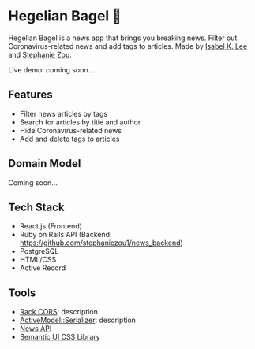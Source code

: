 Hegelian Bagel 🥯
========================

Hegelian Bagel is a news app that brings you breaking news. Filter out Coronavirus-related news and add tags to articles.
Made by [Isabel K. Lee](https://www.kleetime.com) and [Stephanie Zou](https://github.com/stephaniezou1).

Live demo: coming soon...

## Features

* Filter news articles by tags
* Search for articles by title and author
* Hide Coronavirus-related news
* Add and delete tags to articles

## Domain Model
Coming soon...

## Tech Stack
* React.js (Frontend)
* Ruby on Rails API (Backend: https://github.com/stephaniezou1/news_backend)
* PostgreSQL
* HTML/CSS
* Active Record

## Tools
* [Rack CORS](https://github.com/cyu/rack-cors): description
* [ActiveModel::Serializer](https://github.com/rails-api/active_model_serializers): description
* [News API](https://newsapi.org)
* [Semantic UI CSS Library](https://semantic-ui.com)
